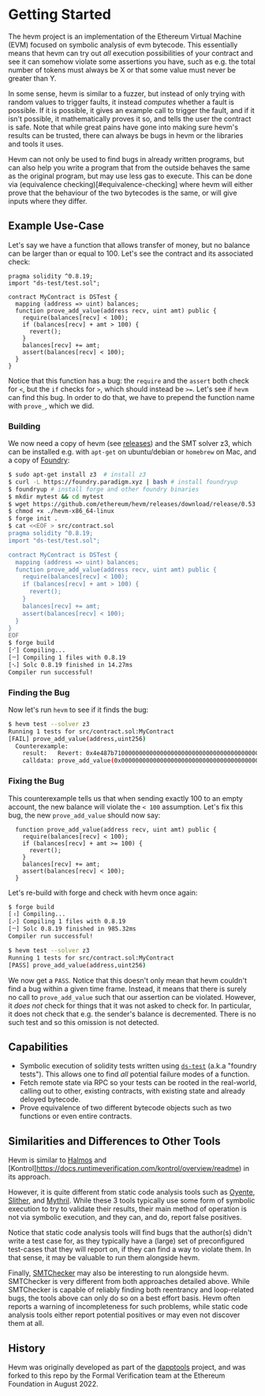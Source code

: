 # Getting Started

The hevm project is an implementation of the Ethereum Virtual Machine (EVM)
focused on symbolic analysis of evm bytecode. This essentially means that hevm
can try out _all_ execution possibilities of your contract and see it can
somehow violate some assertions you have, such as e.g. the total number of
tokens must always be X or that some value must never be greater than Y.

In some sense, hevm is similar to a fuzzer, but instead of only trying with random
values to trigger faults, it instead _computes_ whether a fault is possible. If
it is possible, it gives an example call to trigger the fault, and if it isn't
possible, it mathematically proves it so, and tells the user the contract is
safe. Note that while great pains have gone into making sure hevm's results can
be trusted, there can always be bugs in hevm or the libraries and tools it uses.

Hevm can not only be used to find bugs in already written programs, but can
also help you write a program that from the outside behaves the same as the
original program, but may use less gas to execute. This can be done via
(equivalence checking)[#equivalence-checking] where hevm will either prove
that the behaviour of the two bytecodes is the same, or will give inputs
where they differ.

## Example Use-Case

Let's say we have a function that allows transfer of money, but no balance can
be larger than or equal to 100. Let's see the contract and its associated check:

```solidity
pragma solidity ^0.8.19;
import "ds-test/test.sol";

contract MyContract is DSTest {
  mapping (address => uint) balances;
  function prove_add_value(address recv, uint amt) public {
    require(balances[recv] < 100);
    if (balances[recv] + amt > 100) {
      revert();
    }
    balances[recv] += amt;
    assert(balances[recv] < 100);
  }
}
```

Notice that this function has a bug: the `require` and the `assert` both check
for `<`, but the `if` checks for `>`, which should instead be `>=`. Let's see
if `hevm` can find this bug. In order to do that, we have to prepend the
function name with `prove_`, which we did.

### Building

We now need a copy of hevm (see
[releases](https://github.com/ethereum/hevm/releases)) and the SMT solver z3,
which can be installed e.g. with `apt-get` on ubuntu/debian or `homebrew` on Mac,
and a copy of [Foundry](https://getfoundry.sh/):

```sh
$ sudo apt-get install z3  # install z3
$ curl -L https://foundry.paradigm.xyz | bash # install foundryup
$ foundryup # install forge and other foundry binaries
$ mkdir mytest && cd mytest
$ wget https://github.com/ethereum/hevm/releases/download/release/0.53.0/hevm-x86_64-linux
$ chmod +x ./hevm-x86_64-linux
$ forge init .
$ cat <<EOF > src/contract.sol
pragma solidity ^0.8.19;
import "ds-test/test.sol";

contract MyContract is DSTest {
  mapping (address => uint) balances;
  function prove_add_value(address recv, uint amt) public {
    require(balances[recv] < 100);
    if (balances[recv] + amt > 100) {
      revert();
    }
    balances[recv] += amt;
    assert(balances[recv] < 100);
  }
}
EOF
$ forge build
[⠊] Compiling...
[⠒] Compiling 1 files with 0.8.19
[⠢] Solc 0.8.19 finished in 14.27ms
Compiler run successful!
```

### Finding the Bug

Now let's run `hevm` to see if it finds the bug:

```sh
$ hevm test --solver z3
Running 1 tests for src/contract.sol:MyContract
[FAIL] prove_add_value(address,uint256)
  Counterexample:
    result:   Revert: 0x4e487b710000000000000000000000000000000000000000000000000000000000000001
    calldata: prove_add_value(0x0000000000000000000000000000000000000000,100)
```

### Fixing the Bug
This counterexample tells us that when sending exactly 100 to an empty account, the new
balance will violate the `< 100` assumption. Let's fix this bug, the new `prove_add_value`
should now say:

```solidity
  function prove_add_value(address recv, uint amt) public {
    require(balances[recv] < 100);
    if (balances[recv] + amt >= 100) {
      revert();
    }
    balances[recv] += amt;
    assert(balances[recv] < 100);
  }
```

Let's re-build with forge and check with hevm once again:

```sh
$ forge build
[⠰] Compiling...
[⠔] Compiling 1 files with 0.8.19
[⠒] Solc 0.8.19 finished in 985.32ms
Compiler run successful!

$ hevm test --solver z3
Running 1 tests for src/contract.sol:MyContract
[PASS] prove_add_value(address,uint256)
```

We now get a `PASS`. Notice that this doesn't only mean that hevm couldn't find
a bug within a given time frame. Instead, it means that there is surely no call
to `prove_add_value` such that our assertion can be violated. However, it *does
not* check for things that it was not asked to check for. In particular, it
does not check that e.g. the sender's balance is decremented. There is no such
test and so this omission is not detected.

## Capabilities

- Symbolic execution of solidity tests written using
    [`ds-test`](https://github.com/dapphub/ds-test/) (a.k.a "foundry tests").
    This allows one to find _all_ potential failure modes of a function.
- Fetch remote state via RPC so your tests can be rooted in the real-world,
    calling out to other, existing contracts, with existing state and already
    deloyed bytecode.
- Prove equivalence of two different bytecode objects such as two functions or
    even entire contracts.

## Similarities and Differences to Other Tools

Hevm is similar to [Halmos](https://github.com/a16z/halmos) and
[Kontrol]https://docs.runtimeverification.com/kontrol/overview/readme)
in its approach.

However, it is quite different from static code analysis tools such as
[Oyente](https://github.com/enzymefinance/oyente),
[Slither](https://github.com/crytic/slither), and
[Mythril](https://github.com/ConsenSys/mythril). While these 3 tools typically
use some form of symbolic execution to try to validate their results, their
main method of operation is not via symbolic execution, and they can, and do,
report false positives.

Notice that static code analysis tools will find bugs that the author(s) didn't
write a test case for, as they typically have a (large) set of preconfigured
test-cases that they will report on, if they can find a way to violate them. In
that sense, it may be valuable to run them alongside hevm.

Finally,
[SMTChecker](https://github.com/ethereum/solidity/blob/develop/docs/smtchecker.rst)
may also be interesting to run alongside hevm. SMTChecker is very different
from both approaches detailed above. While SMTChecker is capable of reliably
finding both reentrancy and loop-related bugs, the tools above can only do so
on a best effort basis. Hevm often reports a warning of incompleteness for
such problems, while static code analysis tools either report potential
positives or may even not discover them at all.

## History
Hevm was originally developed as part of the
[dapptools](https://github.com/dapphub/dapptools/) project, and was forked to
this repo by the Formal Verification team at the Ethereum Foundation in August 2022.
